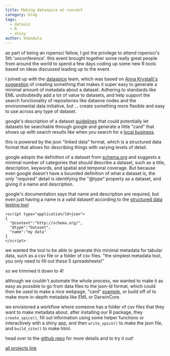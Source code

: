 ```yaml
---
title: Making dataspice at runconf
category: blog
tags:
  - dataviz
  - R
  - shiny
author: khondula
---
```


as part of being an ropensci fellow, I got the privilege to attend ropensci's 5th 'unconference'. this event brought together some really great people from around the world to spend a few days coding up some new R tools based on ideas discussed leading up to the event. 

I joined up with the [dataspice](https://github.com/ropenscilabs/dataspice) team, which was based on [Anna Krystalli's suggestion](https://github.com/ropensci/unconf18/issues/72) of creating something that makes it super easy to generate a minimal amount of metadata about a dataset. Adhering to standards like EML undoubtedly add a lot of value to datasets, and help support the search functionality of repositories like dataone nodes and the environmental data initiative, but ... create something more flexible and easy to use across any type of dataset. 

google's description of a dataset [guidelines](https://developers.google.com/search/docs/data-types/dataset) that could potentially let datasets be searchable through google and generate a little "card" that shows up with search results like when you search for a [local business](https://developers.google.com/search/docs/data-types/local-business). 

this is powered by the json "linked data" format, which is a structured data format that allows for describing things with varying levels of detail. 

google adopts the definition of a dataset from [schema.org](schema.org) and suggests a minimal number of categories that should describe a dataset, such as a title, description, keywords, and spatial and temporal coverage. But because even google doesn't have a bounded definition of what a dataset is, the only "required" detail is identifying the "@type" property as a dataset, and giving it a name and description. 

google's documentation says that name and description are required, but even just having a name is a valid dataset! according to the [structured data testing tool](https://search.google.com/structured-data/testing-tool) 

```
<script type="application/ld+json">
{
  "@context":"http://schema.org/",
  "@type":"Dataset",
  "name":"my data"
}
</script>
```

we wanted the tool to be able to generate this minimal metadata for tabular data, such as a csv file or a folder of csv files. 
"the simplest metadata tool, you only need to fill out these 5 spreadsheets!"

so we trimmed it down to 4!

although we couldn't automate the whole process, we wanted to make it as easy as possible to go from data files to the json-ld format, which could then be used to make a nice webpage, "card" [example](https://cboettig.github.io/dataspice-web/), or build off of to make more in-depth metadata like EML or DarwinCore. 

we envisioned a workflow where someone has a folder of csv files that they want to make metadata about. after installing our R package, they `create_spice()`, fill out information using some helper functions or interactively with a shiny app, and then `write_spice()` to make the json file, and `build_site()` to make html.

head over to the [github repo](https://github.com/ropenscilabs/dataspice) for more details and to try it out! 

[all projects link](https://ropenscilabs.github.io/runconf18-projects/)